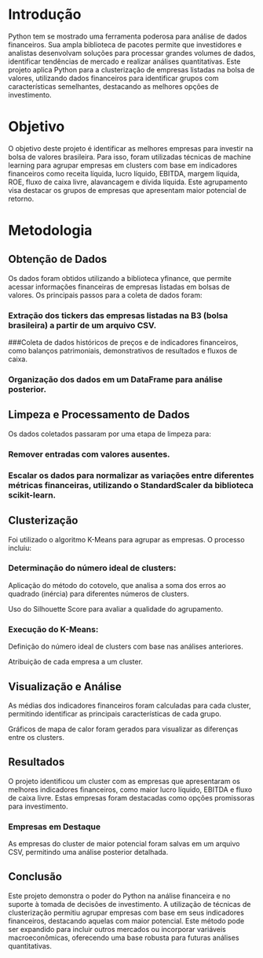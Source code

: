 # Introdução

Python tem se mostrado uma ferramenta poderosa para análise de dados financeiros. Sua ampla biblioteca de pacotes permite que investidores e analistas desenvolvam soluções para processar grandes volumes de dados, identificar tendências de mercado e realizar análises quantitativas. Este projeto aplica Python para a clusterização de empresas listadas na bolsa de valores, utilizando dados financeiros para identificar grupos com características semelhantes, destacando as melhores opções de investimento.

# Objetivo

O objetivo deste projeto é identificar as melhores empresas para investir na bolsa de valores brasileira. Para isso, foram utilizadas técnicas de machine learning para agrupar empresas em clusters com base em indicadores financeiros como receita líquida, lucro líquido, EBITDA, margem líquida, ROE, fluxo de caixa livre, alavancagem e dívida líquida. Este agrupamento visa destacar os grupos de empresas que apresentam maior potencial de retorno.

# Metodologia

## Obtenção de Dados

Os dados foram obtidos utilizando a biblioteca yfinance, que permite acessar informações financeiras de empresas listadas em bolsas de valores. Os principais passos para a coleta de dados foram:

### Extração dos tickers das empresas listadas na B3 (bolsa brasileira) a partir de um arquivo CSV.

###Coleta de dados históricos de preços e de indicadores financeiros, como balanços patrimoniais, demonstrativos de resultados e fluxos de caixa.

### Organização dos dados em um DataFrame para análise posterior.

## Limpeza e Processamento de Dados

Os dados coletados passaram por uma etapa de limpeza para:

### Remover entradas com valores ausentes.

### Escalar os dados para normalizar as variações entre diferentes métricas financeiras, utilizando o StandardScaler da biblioteca scikit-learn.

## Clusterização

Foi utilizado o algoritmo K-Means para agrupar as empresas. O processo incluiu:

### Determinação do número ideal de clusters:

Aplicação do método do cotovelo, que analisa a soma dos erros ao quadrado (inércia) para diferentes números de clusters.

Uso do Silhouette Score para avaliar a qualidade do agrupamento.

### Execução do K-Means:

Definição do número ideal de clusters com base nas análises anteriores.

Atribuição de cada empresa a um cluster.

## Visualização e Análise

As médias dos indicadores financeiros foram calculadas para cada cluster, permitindo identificar as principais características de cada grupo.

Gráficos de mapa de calor foram gerados para visualizar as diferenças entre os clusters.

## Resultados

O projeto identificou um cluster com as empresas que apresentaram os melhores indicadores financeiros, como maior lucro líquido, EBITDA e fluxo de caixa livre. Estas empresas foram destacadas como opções promissoras para investimento.

### Empresas em Destaque

As empresas do cluster de maior potencial foram salvas em um arquivo CSV, permitindo uma análise posterior detalhada.

## Conclusão

Este projeto demonstra o poder do Python na análise financeira e no suporte à tomada de decisões de investimento. A utilização de técnicas de clusterização permitiu agrupar empresas com base em seus indicadores financeiros, destacando aquelas com maior potencial. Este método pode ser expandido para incluir outros mercados ou incorporar variáveis macroeconômicas, oferecendo uma base robusta para futuras análises quantitativas.
